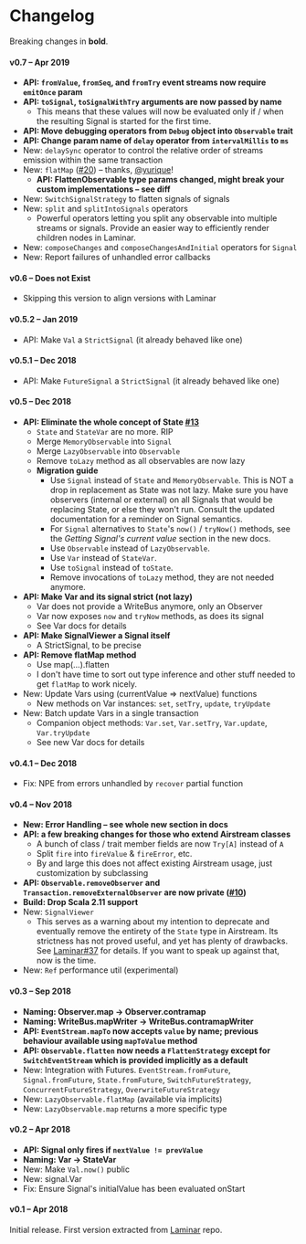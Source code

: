# Changelog

Breaking changes in **bold**.

#### v0.7 – Apr 2019

* **API: `fromValue`, `fromSeq`, and `fromTry` event streams now require `emitOnce` param**
* **API: `toSignal`, `toSignalWithTry` arguments are now passed by name**
  * This means that these values will now be evaluated only if / when the resulting Signal is started for the first time.
* **API: Move debugging operators from `Debug` object into `Observable` trait**
* **API: Change param name of `delay` operator from `intervalMillis` to `ms`**
* New: `delaySync` operator to control the relative order of streams emission within the same transaction
* New: `flatMap` ([#20](https://github.com/raquo/Airstream/pull/20)) – thanks, [@yurique](https://github.com/yurique)!
  * **API: FlattenObservable type params changed, might break your custom implementations – see diff** 
* New: `SwitchSignalStrategy` to flatten signals of signals
* New: `split` and `splitIntoSignals` operators
  * Powerful operators letting you split any observable into multiple streams or signals. Provide an easier way to efficiently render children nodes in Laminar.
* New: `composeChanges` and `composeChangesAndInitial` operators for `Signal`
* New: Report failures of unhandled error callbacks

#### v0.6 – Does not Exist

* Skipping this version to align versions with Laminar

#### v0.5.2 – Jan 2019

* API: Make `Val` a `StrictSignal` (it already behaved like one)

#### v0.5.1 – Dec 2018

* API: Make `FutureSignal` a `StrictSignal` (it already behaved like one)

#### v0.5 – Dec 2018

* **API: Eliminate the whole concept of State [#13](https://github.com/raquo/Airstream/pull/13)**
  * `State` and `StateVar` are no more. RIP
  * Merge `MemoryObservable` into `Signal`
  * Merge `LazyObservable` into `Observable`
  * Remove `toLazy` method as all observables are now lazy
  * **Migration guide**
    * Use `Signal` instead of `State` and `MemoryObservable`. This is NOT a drop in replacement as State was not lazy. Make sure you have observers (internal or external) on all Signals that would be replacing State, or else they won't run. Consult the updated documentation for a reminder on Signal semantics.
    * For `Signal` alternatives to `State`'s `now()` / `tryNow()` methods, see the _Getting Signal's current value_ section in the new docs.
    * Use `Observable` instead of `LazyObservable`.
    * Use `Var` instead of `StateVar`.
    * Use `toSignal` instead of `toState`.
    * Remove invocations of `toLazy` method, they are not needed anymore. 
* **API: Make Var and its signal strict (not lazy)**
  * Var does not provide a WriteBus anymore, only an Observer
  * Var now exposes `now` and `tryNow` methods, as does its signal
  * See Var docs for details 
* **API: Make SignalViewer a Signal itself**
  * A StrictSignal, to be precise 
* **API: Remove flatMap method**
  * Use map(...).flatten
  * I don't have time to sort out type inference and other stuff needed to get `flatMap` to work nicely.
* New: Update Vars using (currentValue => nextValue) functions
  * New methods on Var instances: `set`, `setTry`, `update`, `tryUpdate`
* New: Batch update Vars in a single transaction
  * Companion object methods: `Var.set`, `Var.setTry`, `Var.update`, `Var.tryUpdate`
  * See new Var docs for details

#### v0.4.1 – Dec 2018

* Fix: NPE from errors unhandled by `recover` partial function

#### v0.4 – Nov 2018

* **New: Error Handling – see whole new section in docs**
* **API: a few breaking changes for those who extend Airstream classes**
  * A bunch of class / trait member fields are now `Try[A]` instead of `A`
  * Split `fire` into `fireValue` & `fireError`, etc.
  * By and large this does not affect existing Airstream usage, just customization by subclassing
* **API: `Observable.removeObserver` and `Transaction.removeExternalObserver` are now private ([#10](https://github.com/raquo/Airstream/issues/10))**
* **Build: Drop Scala 2.11 support**
* New: `SignalViewer`
  * This serves as a warning about my intention to deprecate and eventually remove the entirety of the `State` type in Airstream. Its strictness has not proved useful, and yet has plenty of drawbacks. See [Laminar#37](https://github.com/raquo/Laminar/issues/37) for details. If you want to speak up against that, now is the time.
* New: `Ref` performance util (experimental)

#### v0.3 – Sep 2018 

* **Naming: Observer.map -> Observer.contramap**
* **Naming: WriteBus.mapWriter -> WriteBus.contramapWriter**
* **API: `EventStream.mapTo` now accepts `value` by name; previous behaviour available using `mapToValue` method**
* **API: `Observable.flatten` now needs a `FlattenStrategy` except for `SwitchEventStream` which is provided implicitly as a default**
* New: Integration with Futures. `EventStream.fromFuture`, `Signal.fromFuture`, `State.fromFuture`, `SwitchFutureStrategy`, `ConcurrentFutureStrategy`, `OverwriteFutureStrategy`
* New: `LazyObservable.flatMap` (available via implicits)
* New: `LazyObservable.map` returns a more specific type

#### v0.2 – Apr 2018

* **API: Signal only fires if `nextValue != prevValue`**
* **Naming: Var -> StateVar**
* New: Make `Val.now()` public
* New: signal.Var
* Fix: Ensure Signal's initialValue has been evaluated onStart

#### v0.1 – Apr 2018

Initial release. First version extracted from [Laminar](https://github.com/raquo/Laminar) repo.
